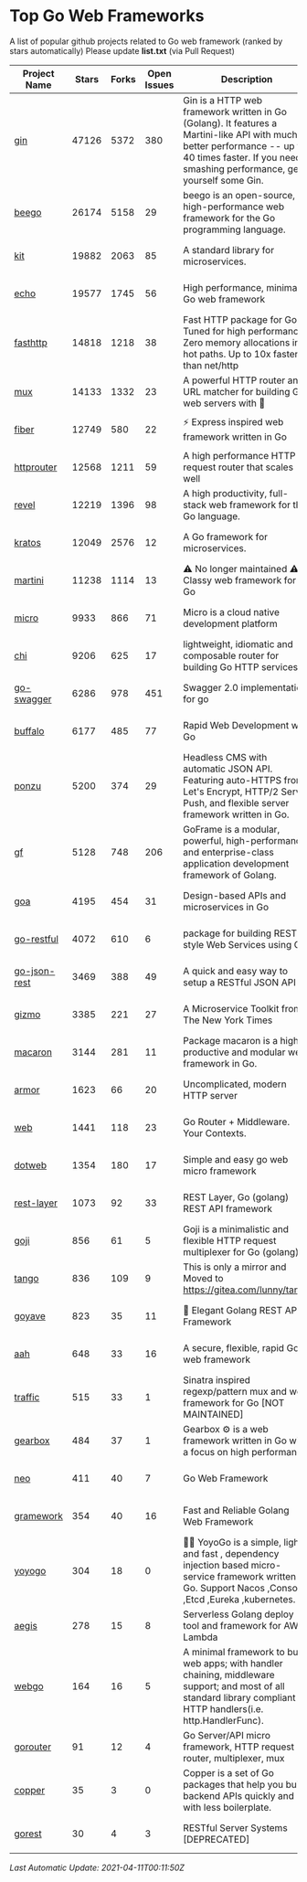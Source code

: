 # Top Go Web Frameworks
A list of popular github projects related to Go web framework (ranked by stars automatically)
Please update **list.txt** (via Pull Request)

| Project Name | Stars | Forks | Open Issues | Description | Last Commit |
| ------------ | ----- | ----- | ----------- | ----------- | ----------- |
| [gin](https://github.com/gin-gonic/gin) | 47126 | 5372 | 380 | Gin is a HTTP web framework written in Go (Golang). It features a Martini-like API with much better performance -- up to 40 times faster. If you need smashing performance, get yourself some Gin. | 2021-04-08 23:38:13 |
| [beego](https://github.com/beego/beego) | 26174 | 5158 | 29 | beego is an open-source, high-performance web framework for the Go programming language. | 2021-04-06 16:03:56 |
| [kit](https://github.com/go-kit/kit) | 19882 | 2063 | 85 | A standard library for microservices. | 2021-03-20 12:02:47 |
| [echo](https://github.com/labstack/echo) | 19577 | 1745 | 56 | High performance, minimalist Go web framework | 2021-04-09 07:14:23 |
| [fasthttp](https://github.com/valyala/fasthttp) | 14818 | 1218 | 38 | Fast HTTP package for Go. Tuned for high performance. Zero memory allocations in hot paths. Up to 10x faster than net/http | 2021-03-26 09:46:57 |
| [mux](https://github.com/gorilla/mux) | 14133 | 1332 | 23 | A powerful HTTP router and URL matcher for building Go web servers with 🦍 | 2020-09-12 19:20:56 |
| [fiber](https://github.com/gofiber/fiber) | 12749 | 580 | 22 | ⚡️ Express inspired web framework written in Go | 2021-04-10 20:19:40 |
| [httprouter](https://github.com/julienschmidt/httprouter) | 12568 | 1211 | 59 | A high performance HTTP request router that scales well | 2020-09-21 13:50:23 |
| [revel](https://github.com/revel/revel) | 12219 | 1396 | 98 | A high productivity, full-stack web framework for the Go language. | 2020-07-12 05:57:36 |
| [kratos](https://github.com/go-kratos/kratos) | 12049 | 2576 | 12 | A Go framework for microservices. | 2021-04-10 01:43:08 |
| [martini](https://github.com/go-martini/martini) | 11238 | 1114 | 13 | ⚠️ No longer maintained ⚠️  Classy web framework for Go | 2017-01-21 21:58:54 |
| [micro](https://github.com/micro/micro) | 9933 | 866 | 71 | Micro is a cloud native development platform | 2021-04-02 07:18:17 |
| [chi](https://github.com/go-chi/chi) | 9206 | 625 | 17 | lightweight, idiomatic and composable router for building Go HTTP services | 2021-03-25 13:04:21 |
| [go-swagger](https://github.com/go-swagger/go-swagger) | 6286 | 978 | 451 | Swagger 2.0 implementation for go | 2021-03-31 15:39:32 |
| [buffalo](https://github.com/gobuffalo/buffalo) | 6177 | 485 | 77 | Rapid Web Development w/ Go | 2021-03-11 13:53:01 |
| [ponzu](https://github.com/ponzu-cms/ponzu) | 5200 | 374 | 29 | Headless CMS with automatic JSON API. Featuring auto-HTTPS from Let's Encrypt, HTTP/2 Server Push, and flexible server framework written in Go. | 2020-01-02 00:14:32 |
| [gf](https://github.com/gogf/gf) | 5128 | 748 | 206 | GoFrame is a modular, powerful, high-performance and enterprise-class application development framework of Golang.  | 2021-04-10 00:23:54 |
| [goa](https://github.com/goadesign/goa) | 4195 | 454 | 31 | Design-based APIs and microservices in Go | 2021-04-05 18:34:27 |
| [go-restful](https://github.com/emicklei/go-restful) | 4072 | 610 | 6 | package for building REST-style Web Services using Go | 2021-04-10 13:32:43 |
| [go-json-rest](https://github.com/ant0ine/go-json-rest) | 3469 | 388 | 49 | A quick and easy way to setup a RESTful JSON API | 2017-09-13 04:12:08 |
| [gizmo](https://github.com/nytimes/gizmo) | 3385 | 221 | 27 | A Microservice Toolkit from The New York Times | 2020-08-25 21:02:25 |
| [macaron](https://github.com/go-macaron/macaron) | 3144 | 281 | 11 | Package macaron is a high productive and modular web framework in Go. | 2020-11-13 12:00:30 |
| [armor](https://github.com/labstack/armor) | 1623 | 66 | 20 | Uncomplicated, modern HTTP server | 2019-08-03 18:10:09 |
| [web](https://github.com/gocraft/web) | 1441 | 118 | 23 | Go Router + Middleware. Your Contexts. | 2019-02-07 15:06:52 |
| [dotweb](https://github.com/devfeel/dotweb) | 1354 | 180 | 17 | Simple and easy go web micro framework | 2021-01-29 00:59:21 |
| [rest-layer](https://github.com/rs/rest-layer) | 1073 | 92 | 33 | REST Layer, Go (golang) REST API framework | 2019-12-05 10:17:11 |
| [goji](https://github.com/goji/goji) | 856 | 61 | 5 | Goji is a minimalistic and flexible HTTP request multiplexer for Go (golang) | 2019-01-26 23:58:29 |
| [tango](https://github.com/lunny/tango) | 836 | 109 | 9 | This is only a mirror and Moved to https://gitea.com/lunny/tango | 2019-05-17 03:31:10 |
| [goyave](https://github.com/go-goyave/goyave) | 823 | 35 | 11 | 🍐 Elegant Golang REST API Framework | 2021-03-02 11:30:58 |
| [aah](https://github.com/go-aah/aah) | 648 | 33 | 16 | A secure, flexible, rapid Go web framework | 2020-09-02 02:31:20 |
| [traffic](https://github.com/gravityblast/traffic) | 515 | 33 | 1 | Sinatra inspired regexp/pattern mux and web framework for Go [NOT MAINTAINED] | 2015-11-26 21:31:07 |
| [gearbox](https://github.com/gogearbox/gearbox) | 484 | 37 | 1 | Gearbox :gear: is a web framework written in Go with a focus on high performance | 2021-04-06 11:24:41 |
| [neo](https://github.com/ivpusic/neo) | 411 | 40 | 7 | Go Web Framework | 2017-08-14 23:54:31 |
| [gramework](https://github.com/gramework/gramework) | 354 | 40 | 16 | Fast and Reliable Golang Web Framework | 2020-01-21 17:51:59 |
| [yoyogo](https://github.com/yoyofx/yoyogo) | 304 | 18 | 0 | 🦄🌈 YoyoGo is a simple, light and fast , dependency injection based micro-service framework written in Go. Support Nacos ,Consoul ,Etcd ,Eureka ,kubernetes. | 2021-04-06 02:30:44 |
| [aegis](https://github.com/tmaiaroto/aegis) | 278 | 15 | 8 | Serverless Golang deploy tool and framework for AWS Lambda | 2019-07-28 17:59:41 |
| [webgo](https://github.com/bnkamalesh/webgo) | 164 | 16 | 5 | A minimal framework to build web apps; with handler chaining, middleware support; and most of all standard library compliant HTTP handlers(i.e. http.HandlerFunc). | 2021-02-14 13:44:10 |
| [gorouter](https://github.com/vardius/gorouter) | 91 | 12 | 4 | Go Server/API micro framework, HTTP request router, multiplexer, mux | 2020-11-27 11:13:46 |
| [copper](https://github.com/tusharsoni/copper) | 35 | 3 | 0 | Copper is a set of Go packages that help you build backend APIs quickly and with less boilerplate. | 2021-03-13 18:33:10 |
| [gorest](https://github.com/tideland/gorest) | 30 | 4 | 3 | RESTful Server Systems [DEPRECATED] | 2017-11-10 13:00:37 |

*Last Automatic Update: 2021-04-11T00:11:50Z*